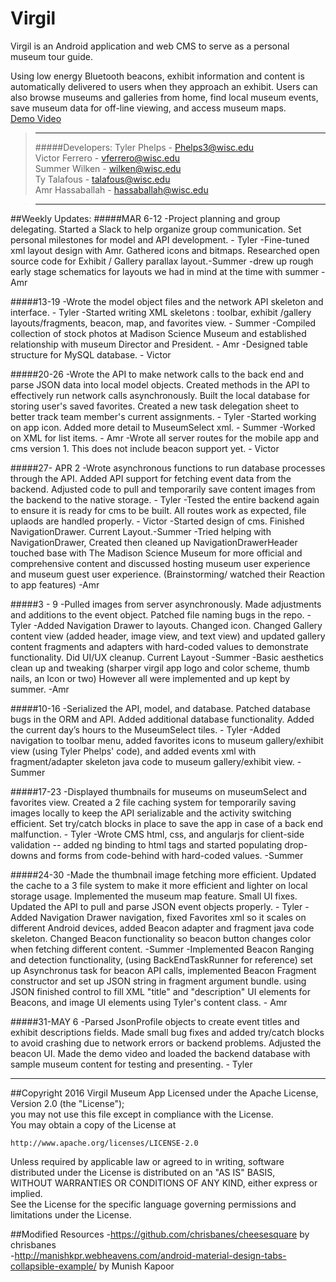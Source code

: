 # Virgil
Virgil is an Android application and web CMS to serve as a personal museum tour guide.

Using low energy Bluetooth beacons, exhibit information and content is automatically delivered to users when they approach an exhibit. Users can also browse museums and galleries from home, find local museum events, save museum data for off-line viewing, and access museum maps.<br/>
[Demo Video](https://youtu.be/gzlrWr_RUoE)

>---
> #####Developers:
> Tyler Phelps - Phelps3@wisc.edu <br/>
> Victor Ferrero - vferrero@wisc.edu<br/>
> Summer Wilken - wilken@wisc.edu <br/>
> Ty Talafous - talafous@wisc.edu <br/>
> Amr Hassaballah - hassaballah@wisc.edu <br/>

>---
##Weekly Updates:
#####MAR 6-12
-Project planning and group delegating. Started a Slack to help organize group communication. Set personal milestones for model and API development. - Tyler
-Fine-tuned xml layout design with Amr. Gathered icons and bitmaps. Researched open source code for Exhibit / Gallery parallax layout.-Summer
-drew up rough early stage schematics for layouts we had in mind at the time with summer -Amr
 
#####13-19
-Wrote the model object files and the network API skeleton and interface. - Tyler
-Started writing XML skeletons : toolbar, exhibit /gallery layouts/fragments, beacon, map, and favorites view. - Summer
-Compiled collection of stock photos at Madison Science Museum and established relationship with museum Director and President. - Amr
-Designed table structure for MySQL database. - Victor
 
#####20-26
-Wrote the API to make network calls to the back end and parse JSON data into local model objects. Created methods in the API to effectively run network calls asynchronously. Built the local database for storing user's saved favorites. Created a new task delegation sheet to better track team member's current assignments. - Tyler 
-Started working on app icon. Added more detail to MuseumSelect xml. - Summer
-Worked on XML for list items. - Amr
-Wrote all server routes for the mobile app and cms version 1. This does not include beacon support yet. - Victor
 
#####27- APR 2
-Wrote asynchronous functions to run database processes through the API. Added API support for fetching event data from the backend. Adjusted code to pull and temporarily save content images from the backend to the native storage. - Tyler
-Tested the entire backend again to ensure it is ready for cms to be built. All routes work as expected, file uplaods are handled properly. - Victor
-Started design of cms. Finished NavigationDrawer. Current Layout.-Summer
-Tried helping with NavigationDrawer, Created then cleaned up NavigationDrawerHeader touched base with The Madison Science Museum for more official and comprehensive content and discussed hosting museum user experience and museum guest user experience. (Brainstorming/ watched their Reaction to app features) -Amr
 
#####3 - 9
-Pulled images from server asynchronously. Made adjustments and additions to the event object. Patched file naming bugs in the repo. - Tyler
-Added Navigation Drawer to layouts. Changed icon. Changed Gallery content view (added header, image view, and text view) and updated gallery content fragments and adapters with hard-coded values to demonstrate functionality. Did UI/UX cleanup. Current Layout -Summer
-Basic aesthetics clean up and tweaking (sharper virgil app logo and color scheme, thumb nails, an Icon or two) However all were implemented and up kept by summer. -Amr
 
#####10-16
-Serialized the API, model, and database. Patched database bugs in the ORM and API. Added additional database functionality. Added the current day’s hours to the MuseumSelect tiles. - Tyler
-Added navigation to toolbar menu, added favorites icons to museum gallery/exhibit view (using Tyler Phelps' code), and added events xml with fragment/adapter skeleton java code to museum gallery/exhibit view. - Summer
 
#####17-23
-Displayed thumbnails for museums on museumSelect and favorites view. Created a 2 file caching system for temporarily saving images locally to keep the API serializable and the activity switching efficient. Set try/catch blocks in place to save the app in case of a back end malfunction. - Tyler
-Wrote CMS html, css, and angularjs for client-side validation -- added ng binding to html tags and started populating drop-downs and forms from code-behind with hard-coded values. -Summer
 
#####24-30
-Made the thumbnail image fetching more efficient. Updated the cache to a 3 file system to make it more efficient and lighter on local storage usage. Implemented the museum map feature. Small UI fixes. Updated the API to pull and parse JSON event objects properly. - Tyler
-Added Navigation Drawer navigation, fixed Favorites xml so it scales on different Android devices, added Beacon adapter and fragment java code skeleton. Changed Beacon functionality so beacon button changes color when fetching different content. -Summer
-Implemented Beacon Ranging and detection functionality, (using BackEndTaskRunner for reference) set up Asynchronus task for beacon API calls, implemented Beacon Fragment constructor and set up JSON string in fragment argument bundle. using JSON finished control to fill XML "title" and "description"  UI elements for Beacons, and image UI elements using Tyler's content class. - Amr
 
#####31-MAY 6
-Parsed JsonProfile objects to create event titles and exhibit descriptions fields. Made small bug fixes and added try/catch blocks to avoid crashing due to network errors or backend problems. Adjusted the beacon UI. Made the demo video and loaded the backend database with sample museum content for testing and presenting. - Tyler

---
##Copyright 2016 Virgil Museum App
Licensed under the Apache License, Version 2.0 (the "License"); </br>
you may not use this file except in compliance with the License. </br>
You may obtain a copy of the License at                          </br>

    http://www.apache.org/licenses/LICENSE-2.0                  

Unless required by applicable law or agreed to in writing, software </br>
distributed under the License is distributed on an "AS IS" BASIS,   </br>
WITHOUT WARRANTIES OR CONDITIONS OF ANY KIND, either express or implied. </br>
See the License for the specific language governing permissions and      </br>
limitations under the License.                                           </br>

##Modified Resources
-https://github.com/chrisbanes/cheesesquare by chrisbanes </br>
-http://manishkpr.webheavens.com/android-material-design-tabs-collapsible-example/ by Munish Kapoor</br>


